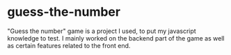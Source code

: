 # guess-the-number
"Guess the number" game is a project I used, to put my javascript knowledge to test. I mainly worked on the backend part of the game as well as certain features related to the front end.
